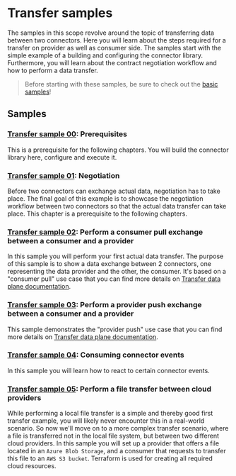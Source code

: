 # Transfer samples

The samples in this scope revolve around the topic of transferring data between two connectors. Here
you will learn about the steps required for a transfer on provider as well as consumer side. The
samples start with the simple example of a building and configuring the connector library.
Furthermore, you will learn about the contract negotiation workflow and how to perform a data transfer.

> Before starting with these samples, be sure to check out the [basic samples](../basic/README.md)!

## Samples

### [Transfer sample 00](./transfer-00-prerequisites/README.md): Prerequisites

This is a prerequisite for the following chapters. 
You will build the connector library here, configure and execute it.

### [Transfer sample 01](./transfer-01-negotiation/README.md): Negotiation

Before two connectors can exchange actual data, negotiation has to take place.
The final goal of this example is to showcase the negotiation workflow between two connectors so that
the actual data transfer can take place. This chapter is a prerequisite to the following chapters.

### [Transfer sample 02](./transfer-02-consumer-pull/README.md): Perform a consumer pull exchange between a consumer and a provider

In this sample you will perform your first actual data transfer.
The purpose of this sample is to show a data exchange between 2 connectors, one representing the
data provider and the other, the consumer. It's based on a "consumer pull" use case that you can find
more details on [Transfer data plane documentation](https://github.com/eclipse-edc/Connector/tree/main/extensions/control-plane/transfer/transfer-data-plane).

### [Transfer sample 03](transfer-03-provider-push/README.md): Perform a provider push exchange between a consumer and a provider

This sample demonstrates the "provider push" use case that you can find more details
on [Transfer data plane documentation](https://github.com/eclipse-edc/Connector/tree/main/extensions/control-plane/transfer/transfer-data-plane).

### [Transfer sample 04](transfer-04-event-consumer/README.md): Consuming connector events

In this sample you will learn how to react to certain connector events.

### [Transfer sample 05](./transfer-05-file-transfer-cloud/README.md): Perform a file transfer between cloud providers

While performing a local file transfer is a simple and thereby good first transfer example, you will
likely never encounter this in a real-world scenario. So now we'll move on to a more complex
transfer scenario, where a file is transferred not in the local file system, but between two
different cloud providers. In this sample you will set up
a provider that offers a file located in an `Azure Blob Storage`, and a consumer that requests to
transfer this file to an `AWS S3 bucket`. Terraform is used for creating all required cloud
resources.